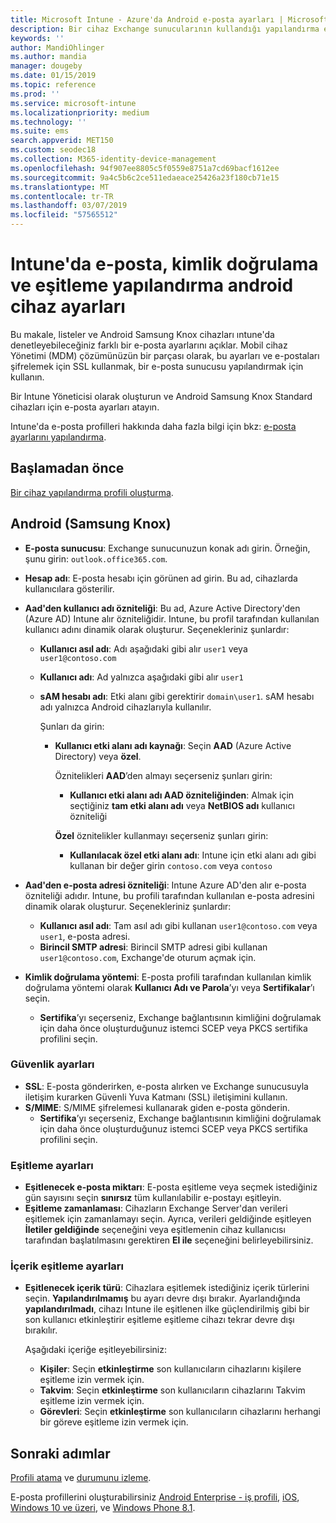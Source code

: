 ```yaml
---
title: Microsoft Intune - Azure'da Android e-posta ayarları | Microsoft Docs
description: Bir cihaz Exchange sunucularının kullandığı yapılandırma e-posta profilleri oluşturma ve Azure Active Directory öznitelikleri alınamıyor. SSL veya SMIME etkinleştirme, sertifikalar veya kullanıcı adı/parola ile kullanıcıların kimliğini doğrulamak ve e-posta ve zamanlamaları Intune kullanarak Android Samsung Knox cihazları eşitleyin.
keywords: ''
author: MandiOhlinger
ms.author: mandia
manager: dougeby
ms.date: 01/15/2019
ms.topic: reference
ms.prod: ''
ms.service: microsoft-intune
ms.localizationpriority: medium
ms.technology: ''
ms.suite: ems
search.appverid: MET150
ms.custom: seodec18
ms.collection: M365-identity-device-management
ms.openlocfilehash: 94f907ee8805c5f0559e8751a7cd69bacf1612ee
ms.sourcegitcommit: 9a4c5b6c2ce511edaeace25426a23f180cb71e15
ms.translationtype: MT
ms.contentlocale: tr-TR
ms.lasthandoff: 03/07/2019
ms.locfileid: "57565512"
---
```

# <a name="android-device-settings-to-configure-email-authentication-and-synchronization-in-intune"></a>Intune'da e-posta, kimlik doğrulama ve eşitleme yapılandırma android cihaz ayarları

Bu makale, listeler ve Android Samsung Knox cihazları ıntune'da denetleyebileceğiniz farklı bir e-posta ayarlarını açıklar. Mobil cihaz Yönetimi (MDM) çözümünüzün bir parçası olarak, bu ayarları ve e-postaları şifrelemek için SSL kullanmak, bir e-posta sunucusu yapılandırmak için kullanın.

Bir Intune Yöneticisi olarak oluşturun ve Android Samsung Knox Standard cihazları için e-posta ayarları atayın.

Intune'da e-posta profilleri hakkında daha fazla bilgi için bkz: [e-posta ayarlarını yapılandırma](email-settings-configure.md).

## <a name="before-you-begin"></a>Başlamadan önce

[Bir cihaz yapılandırma profili oluşturma](email-settings-configure.md#create-a-device-profile).

## <a name="android-samsung-knox"></a>Android (Samsung Knox)

- **E-posta sunucusu**: Exchange sunucunuzun konak adı girin. Örneğin, şunu girin: `outlook.office365.com`.
- **Hesap adı**: E-posta hesabı için görünen ad girin. Bu ad, cihazlarda kullanıcılara gösterilir.
- **Aad'den kullanıcı adı özniteliği**: Bu ad, Azure Active Directory'den (Azure AD) Intune alır özniteliğidir. Intune, bu profil tarafından kullanılan kullanıcı adını dinamik olarak oluşturur. Seçenekleriniz şunlardır:
  - **Kullanıcı asıl adı**: Adı aşağıdaki gibi alır `user1` veya `user1@contoso.com`
  - **Kullanıcı adı**: Ad yalnızca aşağıdaki gibi alır `user1`
  - **sAM hesabı adı**: Etki alanı gibi gerektirir `domain\user1`. sAM hesabı adı yalnızca Android cihazlarıyla kullanılır.

    Şunları da girin:  
    - **Kullanıcı etki alanı adı kaynağı**: Seçin **AAD** (Azure Active Directory) veya **özel**.

      Öznitelikleri **AAD**’den almayı seçerseniz şunları girin:
      - **Kullanıcı etki alanı adı AAD özniteliğinden**: Almak için seçtiğiniz **tam etki alanı adı** veya **NetBIOS adı** kullanıcı özniteliği

      **Özel** öznitelikler kullanmayı seçerseniz şunları girin:
      - **Kullanılacak özel etki alanı adı**: Intune için etki alanı adı gibi kullanan bir değer girin `contoso.com` veya `contoso`

- **Aad'den e-posta adresi özniteliği**: Intune Azure AD'den alır e-posta özniteliği adıdır. Intune, bu profili tarafından kullanılan e-posta adresini dinamik olarak oluşturur. Seçenekleriniz şunlardır:
  - **Kullanıcı asıl adı**:  Tam asıl adı gibi kullanan `user1@contoso.com` veya `user1`, e-posta adresi.
  - **Birincil SMTP adresi**: Birincil SMTP adresi gibi kullanan `user1@contoso.com`, Exchange'de oturum açmak için.

- **Kimlik doğrulama yöntemi**: E-posta profili tarafından kullanılan kimlik doğrulama yöntemi olarak **Kullanıcı Adı ve Parola**’yı veya **Sertifikalar**’ı seçin.
  - **Sertifika**’yı seçerseniz, Exchange bağlantısının kimliğini doğrulamak için daha önce oluşturduğunuz istemci SCEP veya PKCS sertifika profilini seçin.

### <a name="security-settings"></a>Güvenlik ayarları

- **SSL**: E-posta gönderirken, e-posta alırken ve Exchange sunucusuyla iletişim kurarken Güvenli Yuva Katmanı (SSL) iletişimini kullanın.
- **S/MIME**: S/MIME şifrelemesi kullanarak giden e-posta gönderin.
  - **Sertifika**’yı seçerseniz, Exchange bağlantısının kimliğini doğrulamak için daha önce oluşturduğunuz istemci SCEP veya PKCS sertifika profilini seçin.

### <a name="synchronization-settings"></a>Eşitleme ayarları

- **Eşitlenecek e-posta miktarı**: E-posta eşitleme veya seçmek istediğiniz gün sayısını seçin **sınırsız** tüm kullanılabilir e-postayı eşitleyin.
- **Eşitleme zamanlaması**: Cihazların Exchange Server'dan verileri eşitlemek için zamanlamayı seçin. Ayrıca, verileri geldiğinde eşitleyen **İletiler geldiğinde** seçeneğini veya eşitlemenin cihaz kullanıcısı tarafından başlatılmasını gerektiren **El ile** seçeneğini belirleyebilirsiniz.

### <a name="content-sync-settings"></a>İçerik eşitleme ayarları

- **Eşitlenecek içerik türü**: Cihazlara eşitlemek istediğiniz içerik türlerini seçin. **Yapılandırılmamış** bu ayarı devre dışı bırakır. Ayarlandığında **yapılandırılmadı**, cihazı Intune ile eşitlenen ilke güçlendirilmiş gibi bir son kullanıcı etkinleştirir eşitleme eşitleme cihazı tekrar devre dışı bırakılır. 

  Aşağıdaki içeriğe eşitleyebilirsiniz:  
  - **Kişiler**: Seçin **etkinleştirme** son kullanıcıların cihazlarını kişilere eşitleme izin vermek için.
  - **Takvim**: Seçin **etkinleştirme** son kullanıcıların cihazlarını Takvim eşitleme izin vermek için.
  - **Görevleri**: Seçin **etkinleştirme** son kullanıcıların cihazlarını herhangi bir göreve eşitleme izin vermek için.

## <a name="next-steps"></a>Sonraki adımlar

[Profili atama](device-profile-assign.md) ve [durumunu izleme](device-profile-monitor.md).

E-posta profillerini oluşturabilirsiniz [Android Enterprise - iş profili](email-settings-android-enterprise.md), [iOS](email-settings-ios.md), [Windows 10 ve üzeri](email-settings-windows-10.md), ve [Windows Phone 8.1](email-settings-windows-phone-8-1.md).
